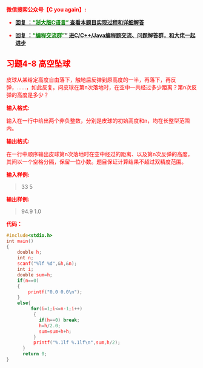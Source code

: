 
<font color='red'> **微信搜索公众号【C you again】:**

- [**回复 ：<font color='green'>“浙大版C语言”</font> 查看本题目实现过程和详细解答** ](  http://gzh.cyouagain.cn/) 
 
- [ **回复 ：<font color='green'>“编程交流群”</font>” 进C/C++/Java编程题交流、问题解答群，和大佬一起进步**  ](  http://cyouagain.cn/    ) 




## 习题4-8 高空坠球

皮球从某给定高度自由落下，触地后反弹到原高度的一半，再落下，再反弹，……，如此反复。问皮球在第n次落地时，在空中一共经过多少距离？第n次反弹的高度是多少？

**输入格式:**

输入在一行中给出两个非负整数，分别是皮球的初始高度和n，均在长整型范围内。

**输出格式:**

在一行中顺序输出皮球第n次落地时在空中经过的距离、以及第n次反弹的高度，其间以一个空格分隔，保留一位小数。题目保证计算结果不超过双精度范围。

**输入样例:**

> 33 5

**输出样例:**

> 94.9 1.0

**代码：**

```c
#include<stdio.h>
int main()
{
    double h;
    int n;
    scanf("%lf %d",&h,&n);
    int i;
    double sum=h;
    if(n==0)
    {
        printf("0.0 0.0\n");
    }
    else{
         for(i=1;i<=n-1;i++)
          {
            if(h==0) break;
            h=h/2.0;
            sum=sum+h+h;
          }
          printf("%.1lf %.1lf\n",sum,h/2);
      }
      return 0;
}

```


